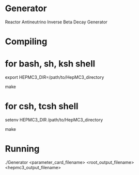 # Generator
Reactor Antineutrino Inverse Beta Decay Generator

# Compiling
  
  # for bash, sh, ksh shell
  
  export HEPMC3_DIR=/path/to/HepMC3_directory 
  
  make
  
  # for csh, tcsh shell
  setenv HEPMC3_DIR /path/to/HepMC3_directory
  
  make

# Running
  
  ./Generator <parameter_card_filename> <root_output_filename> <hepmc3_output_filename>
